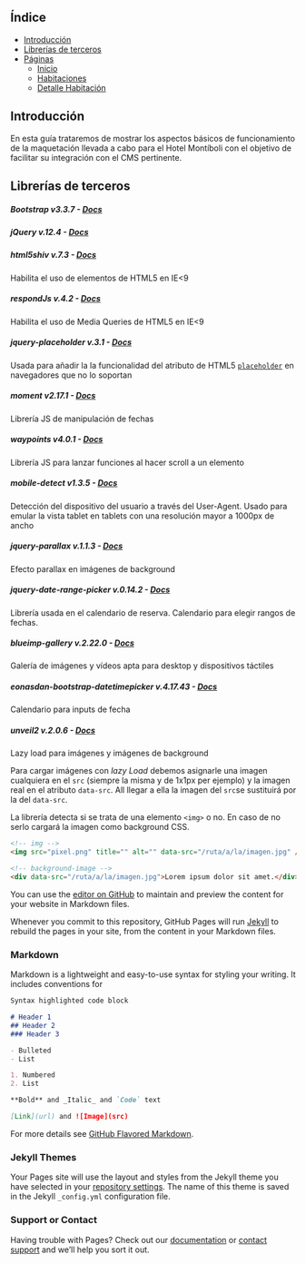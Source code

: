 ## Índice
- [Introducción](#introduccion)
- [Librerías de terceros](#librerias-de-terceros)
- [Páginas](#paginas)
    - [Inicio](#inicio)
    - [Habitaciones](#habitaciones)
    - [Detalle Habitación](#detalle-habitacion)


## Introducción

En esta guía trataremos de mostrar los aspectos básicos de funcionamiento de la maquetación llevada a cabo para el Hotel Montíboli con el objetivo de facilitar su integración con el CMS pertinente.

## Librerías de terceros

##### Bootstrap v3.3.7 - [Docs](https://github.com/twbs/bootstrap)

##### jQuery v.12.4 - [Docs](https://github.com/jquery/jquery)

##### html5shiv v.7.3 - [Docs](https://github.com/aFarkas/html5shiv)

Habilita el uso de elementos de HTML5 en IE<9

##### respondJs v.4.2 - [Docs](https://github.com/scottjehl/Respond)

Habilita el uso de Media Queries de HTML5 en IE<9

##### jquery-placeholder v.3.1 - [Docs](https://github.com/mathiasbynens/jquery-placeholder)

Usada para añadir la la funcionalidad del atributo de HTML5 [`placeholder`](http://www.anerbarrena.com/placeholder-html5-3971/) en navegadores que no lo soportan

##### moment v2.17.1 - [Docs](http://momentjs.com/docs/)

Librería JS de manipulación de fechas

##### waypoints v4.0.1 - [Docs](http://imakewebthings.com/waypoints/guides/jquery-zepto/)

Librería JS para lanzar funciones al hacer scroll a un elemento

##### mobile-detect v1.3.5 - [Docs](http://hgoebl.github.io/mobile-detect.js/)

Detección del dispositivo del usuario a través del User-Agent. Usado para emular la vista tablet en tablets con una resolución mayor a 1000px de ancho

##### jquery-parallax v.1.1.3 - [Docs](https://github.com/IanLunn/jQuery-Parallax)

Efecto parallax en imágenes de background

##### jquery-date-range-picker v.0.14.2 - [Docs](https://github.com/longbill/jquery-date-range-picker)

Librería usada en el calendario de reserva. Calendario para elegir rangos de fechas.

##### blueimp-gallery v.2.22.0 - [Docs](https://github.com/blueimp/Gallery)

Galería de imágenes y vídeos apta para desktop y dispositivos táctiles

##### eonasdan-bootstrap-datetimepicker v.4.17.43 - [Docs](https://github.com/Eonasdan/bootstrap-datetimepicker)

Calendario para inputs de fecha

##### unveil2 v.2.0.6 - [Docs](https://nabble.github.io/unveil2/)

Lazy load para imágenes y imágenes de background

Para cargar imágenes con *lazy Load* debemos asignarle una imagen cualquiera en el `src` (siempre la misma y de 1x1px per ejemplo) y la imagen real en el atributo `data-src`. All llegar a ella la imagen del `src`se sustituirá por la del `data-src`. 

La librería detecta si se trata de una elemento `<img>` o no. En caso de no serlo cargará la imagen como background CSS.

```html
<!-- img -->
<img src="pixel.png" title="" alt="" data-src="/ruta/a/la/imagen.jpg" />

<!-- background-image -->
<div data-src="/ruta/a/la/imagen.jpg">Lorem ipsum dolor sit amet.</div>
```


You can use the [editor on GitHub](https://github.com/AtoomStudio/montiboli-docs/edit/master/index.md) to maintain and preview the content for your website in Markdown files.

Whenever you commit to this repository, GitHub Pages will run [Jekyll](https://jekyllrb.com/) to rebuild the pages in your site, from the content in your Markdown files.

### Markdown

Markdown is a lightweight and easy-to-use syntax for styling your writing. It includes conventions for

```markdown
Syntax highlighted code block

# Header 1
## Header 2
### Header 3

- Bulleted
- List

1. Numbered
2. List

**Bold** and _Italic_ and `Code` text

[Link](url) and ![Image](src)
```

For more details see [GitHub Flavored Markdown](https://guides.github.com/features/mastering-markdown/).

### Jekyll Themes

Your Pages site will use the layout and styles from the Jekyll theme you have selected in your [repository settings](https://github.com/AtoomStudio/montiboli-docs/settings). The name of this theme is saved in the Jekyll `_config.yml` configuration file.

### Support or Contact

Having trouble with Pages? Check out our [documentation](https://help.github.com/categories/github-pages-basics/) or [contact support](https://github.com/contact) and we’ll help you sort it out.
